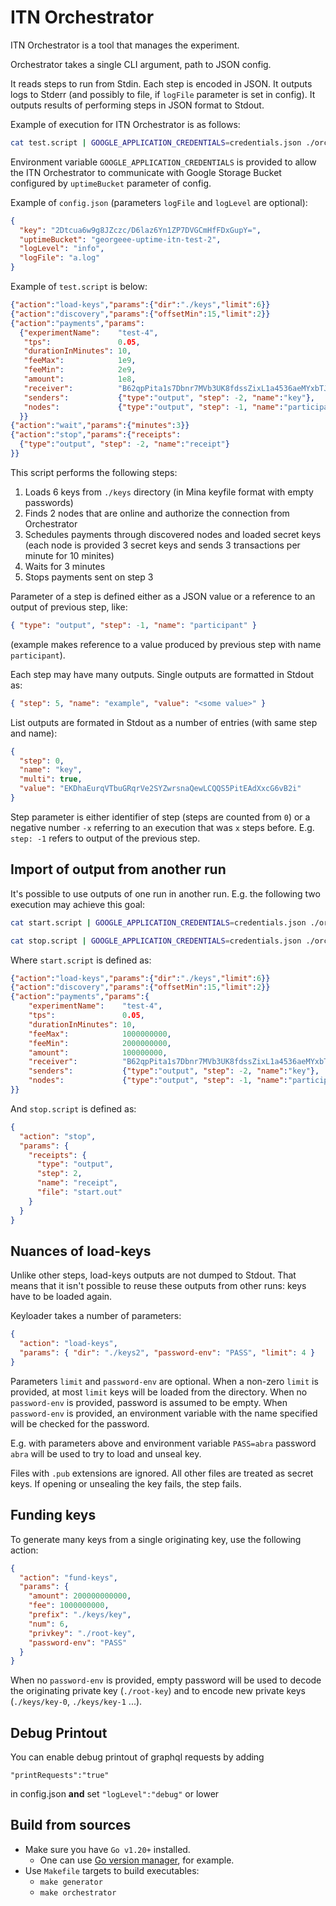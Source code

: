 # ITN Orchestrator

ITN Orchestrator is a tool that manages the experiment.

Orchestrator takes a single CLI argument, path to JSON config.

It reads steps to run from Stdin. Each step is encoded in JSON. It outputs logs to Stderr
(and possibly to file, if `logFile` parameter is set in config). It outputs results of performing
steps in JSON format to Stdout.

Example of execution for ITN Orchestrator is as follows:

```sh
cat test.script | GOOGLE_APPLICATION_CREDENTIALS=credentials.json ./orchestrator config.json | tee test1.out
```

Environment variable `GOOGLE_APPLICATION_CREDENTIALS` is provided to allow the ITN Orchestrator
to communicate with Google Storage Bucket configured by `uptimeBucket` parameter of config.

Example of `config.json` (parameters `logFile` and `logLevel` are optional):

```json
{
  "key": "2Dtcua6w9g8JZczc/D6laz6Yn1ZP7DVGCmHfFDxGupY=",
  "uptimeBucket": "georgeee-uptime-itn-test-2",
  "logLevel": "info",
  "logFile": "a.log"
}
```

Example of `test.script` is below:

```json
{"action":"load-keys","params":{"dir":"./keys","limit":6}}
{"action":"discovery","params":{"offsetMin":15,"limit":2}}
{"action":"payments","params":
  {"experimentName":    "test-4",
   "tps":               0.05,
   "durationInMinutes": 10,
   "feeMax":            1e9,
   "feeMin":            2e9,
   "amount":            1e8,
   "receiver":          "B62qpPita1s7Dbnr7MVb3UK8fdssZixL1a4536aeMYxbTJEtRGGyS8U",
   "senders":           {"type":"output", "step": -2, "name":"key"},
   "nodes":             {"type":"output", "step": -1, "name":"participant"}
  }}
{"action":"wait","params":{"minutes":3}}
{"action":"stop","params":{"receipts":
  {"type":"output", "step": -2, "name":"receipt"}
}}
```

This script performs the following steps:

1. Loads 6 keys from `./keys` directory (in Mina keyfile format with empty passwords)
2. Finds 2 nodes that are online and authorize the connection from Orchestrator
3. Schedules payments through discovered nodes and loaded secret keys (each node is provided 3 secret keys and sends 3 transactions per minute for 10 minites)
4. Waits for 3 minutes
5. Stops payments sent on step 3

Parameter of a step is defined either as a JSON value or a reference to an output of previous step, like:

```json
{ "type": "output", "step": -1, "name": "participant" }
```

(example makes reference to a value produced by previous step with name `participant`).

Each step may have many outputs. Single outputs are formatted in Stdout as:

```json
{ "step": 5, "name": "example", "value": "<some value>" }
```

List outputs are formated in Stdout as a number of entries (with same step and name):

```json
{
  "step": 0,
  "name": "key",
  "multi": true,
  "value": "EKDhaEurqVTbuGRqrVe2SYZwrsnaQewLCQQS5PitEAdXxcG6vB2i"
}
```

Step parameter is either identifier of step (steps are counted from `0`) or a negative number `-x` referring to an execution that was `x` steps before. E.g. `step: -1` refers to output of the previous step.

## Import of output from another run

It's possible to use outputs of one run in another run. E.g. the following two execution may achieve this goal:

```sh
cat start.script | GOOGLE_APPLICATION_CREDENTIALS=credentials.json ./orchestrator config.json | tee start.out

cat stop.script | GOOGLE_APPLICATION_CREDENTIALS=credentials.json ./orchestrator config.json | tee stop.out
```

Where `start.script` is defined as:

```json
{"action":"load-keys","params":{"dir":"./keys","limit":6}}
{"action":"discovery","params":{"offsetMin":15,"limit":2}}
{"action":"payments","params":{
    "experimentName":    "test-4",
    "tps":               0.05,
    "durationInMinutes": 10,
    "feeMax":            1000000000,
    "feeMin":            2000000000,
    "amount":            100000000,
    "receiver":          "B62qpPita1s7Dbnr7MVb3UK8fdssZixL1a4536aeMYxbTJEtRGGyS8U",
    "senders":           {"type":"output", "step": -2, "name":"key"},
    "nodes":             {"type":"output", "step": -1, "name":"participant"}
}}
```

And `stop.script` is defined as:

```json
{
  "action": "stop",
  "params": {
    "receipts": {
      "type": "output",
      "step": 2,
      "name": "receipt",
      "file": "start.out"
    }
  }
}
```

## Nuances of load-keys

Unlike other steps, load-keys outputs are not dumped to Stdout.
That means that it isn't possible to reuse these outputs from other runs: keys have to be loaded again.

Keyloader takes a number of parameters:

```json
{
  "action": "load-keys",
  "params": { "dir": "./keys2", "password-env": "PASS", "limit": 4 }
}
```

Parameters `limit` and `password-env` are optional. When a non-zero `limit` is provided, at most `limit`
keys will be loaded from the directory. When no `password-env` is provided, password is assumed to be empty.
When `password-env` is provided, an environment variable with the name specified will be checked for the password.

E.g. with parameters above and environment variable `PASS=abra` password `abra` will be used to try to
load and unseal key.

Files with `.pub` extensions are ignored. All other files are treated as secret keys. If opening or unsealing the key
fails, the step fails.

## Funding keys

To generate many keys from a single originating key, use the following action:

```json
{
  "action": "fund-keys",
  "params": {
    "amount": 200000000000,
    "fee": 1000000000,
    "prefix": "./keys/key",
    "num": 6,
    "privkey": "./root-key",
    "password-env": "PASS"
  }
}
```

When no `password-env` is provided, empty password will be used to decode the originating private key (`./root-key`)
and to encode new private keys (`./keys/key-0`, `./keys/key-1` ...).

## Debug Printout

You can enable debug printout of graphql requests by adding 

`"printRequests":"true"` 

in config.json **and** set `"logLevel":"debug"` or lower

## Build from sources

- Make sure you have `Go v1.20+` installed.
  - One can use [Go version manager](https://github.com/moovweb/gvm), for example.
- Use `Makefile` targets to build executables:
  - `make generator`
  - `make orchestrator`
